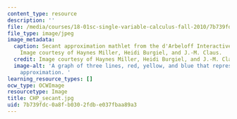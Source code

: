 ```yaml
---
content_type: resource
description: ''
file: /media/courses/18-01sc-single-variable-calculus-fall-2010/7b739fdc0a8fb0302fdbe037fbaa89a3_CHP_secant.jpg
file_type: image/jpeg
image_metadata:
  caption: Secant approximation mathlet from the d'Arbeloff Interactive Math Project.
    Image courtesy of Haynes Miller, Heidi Burgiel, and J.-M. Claus.
  credit: Image courtesy of Haynes Miller, Heidi Burgiel, and J.-M. Claus.
  image-alt: 'A graph of three lines, red, yellow, and blue that represent secant
    approximation. '
learning_resource_types: []
ocw_type: OCWImage
resourcetype: Image
title: CHP_secant.jpg
uid: 7b739fdc-0a8f-b030-2fdb-e037fbaa89a3
---
```

